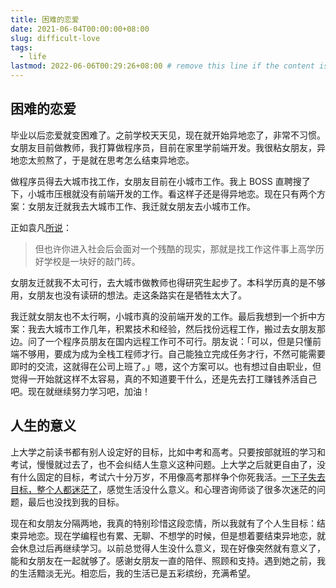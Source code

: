 ```yaml
---
title: 困难的恋爱
date: 2021-06-04T00:00:00+08:00
slug: difficult-love
tags:
  - life
lastmod: 2022-06-06T00:29:26+08:00 # remove this line if the content is actually changed
---
```


## 困难的恋爱

毕业以后恋爱就变困难了。之前学校天天见，现在就开始异地恋了，非常不习惯。女朋友目前做教师，我打算做程序员，目前在家里学前端开发。我很粘女朋友，异地恋太煎熬了，于是就在思考怎么结束异地恋。

做程序员得去大城市找工作，女朋友目前在小城市工作。我上 BOSS 直聘搜了下，小城市压根就没有前端开发的工作。看这样子还是得异地恋。现在只有两个方案：女朋友迁就我去大城市工作、我迁就女朋友去小城市工作。

正如袁凡[所说](https://github.com/earfanfan/BlogComments/issues/4#issuecomment-820099886)：

> 但也许你进入社会后会面对一个残酷的现实，那就是找工作这件事上高学历好学校是一块好的敲门砖。

女朋友迁就我不太可行，去大城市做教师也得研究生起步了。本科学历真的是不够用，女朋友也没有读研的想法。走这条路实在是牺牲太大了。

我迁就女朋友也不太行啊，小城市真的没前端开发的工作。最后我想到一个折中方案：我去大城市工作几年，积累技术和经验，然后找份远程工作，搬过去女朋友那边。问了一个程序员朋友在国内远程工作可不可行。朋友说：「可以，但是只懂前端不够用，要成为成为全栈工程师才行。自己能独立完成任务才行，不然可能需要即时的交流，这就得在公司上班了。」嗯，这个方案可以。也有想过自由职业，但觉得一开始就这样不太容易，真的不知道要干什么，还是先去打工赚钱养活自己吧。现在就继续努力学习吧，加油！

## 人生的意义

上大学之前读书都有别人设定好的目标，比如中考和高考。只要按部就班的学习和考试，慢慢就过去了，也不会纠结人生意义这种问题。上大学之后就更自由了，没有什么固定的目标，考试六十分万岁，不用像高考那样争个你死我活。[一下子失去目标，整个人都迷茫了](/zh-cn/post/2021/02/18/live-for-myself/)，感觉生活没什么意义。和心理咨询师谈了很多次迷茫的问题，最后也没找到我的目标。

现在和女朋友分隔两地，我真的特别珍惜这段恋情，所以我就有了个人生目标：结束异地恋。现在学编程也有累、无聊、不想学的时候，但是想着要结束异地恋，就会休息过后再继续学习。以前总觉得人生没什么意义，现在好像突然就有意义了，能和女朋友在一起就够了。感谢女朋友一直的陪伴、照顾和支持。遇到她之前，我的生活黯淡无光。相恋后，我的生活已是五彩缤纷，充满希望。
